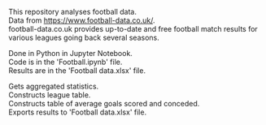 This repository analyses football data. \
Data from https://www.football-data.co.uk/. \
football-data.co.uk provides up-to-date and free football match results for various leagues going back several seasons.

Done in Python in Jupyter Notebook. \
Code is in the 'Football.ipynb' file. \
Results are in the 'Football data.xlsx' file.

Gets aggregated statistics. \
Constructs league table. \
Constructs table of average goals scored and conceded. \
Exports results to 'Football data.xlsx' file.
